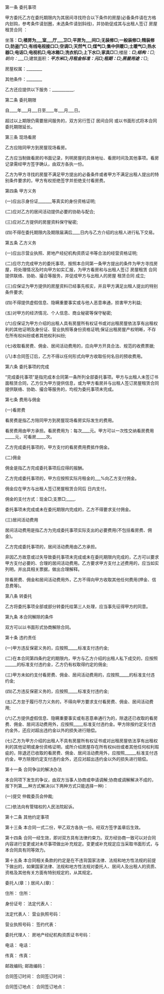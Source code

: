 
 


第一条 委托事项


甲方委托乙方在委托期限内为其居间寻找符合以下条件的房屋(必备条件请在方格内划钩，参考条件请划圈，未选条件请划斜线)，并协助促成其与出租人签订
房屋租赁合同
：


坐落：____□;楼房为___室___厅___卫□;平房为___间□;无装修□;一般装修□;精装修□;防盗门□;有线电视接口□;空调□;天然气 □;煤气□;集中供暖□;土暖气□;热水器□;电话□;电视机□;电冰箱□;洗衣机□;上下水□;家具□____□;楼层：___□;结构：____□;朝向：____□;建筑面积：_____平方米□;月租金标准：____元□;租期：____□;房屋用途：_____□;


房屋权属：________


其他条件：________


乙方还应提供以下服务：___________.


第二条 委托期限


自____年___月___日至____年___月___日。


超过以上期限仍需要居间服务的，双方另行签订
居间合同
或以书面形式将本合同委托期限延长。


第三条 现场看房


乙方应陪同甲方到房屋现场看房。


乙方应当制做看房的书面记录，列明房屋的具体地址、看房时间及其他事项。看房记录需经甲方签字确认，由双方各执一份。


乙方为甲方寻找的房屋不满足甲方提出的必备条件或者甲方不满足出租人提出的特别条件要求的，甲方有权拒绝签字并拒绝支付看房费。


第四条 甲方义务


(一)应出示身份证_______等真实的身份资格证明;


(二)应对乙方的居间活动提供必要的协助与配合;


(三)应对乙方提供的房屋资料保守秘密;


(四)不得在委托期限内及期限届满后____日内与乙方介绍的出租人进行私下交易。


第五条 乙方义务


(一)应出示营业执照、房地产经纪机构资质证书等合法的经营资格证明;


(二)应尽力完成甲方的委托事项，按照本合同第一条甲方提出的条件为甲方寻找房屋，将处理情况及时向甲方如实汇报，为甲方看房和与出租人签订
房屋租赁
合同提供联络、协助、撮合等服务，并促成甲方与出租人的房屋
租赁合同
成立;


(三)应保证为甲方提供的房屋资料已经事先核实，并且甲方满足出租人提出的特别条件要求;


(四)不得提供虚假信息、隐瞒重要事实或与他人恶意串通，损害甲方利益;


(五)对甲方的经济情况、个人信息、商业秘密等保守秘密;


(六)应保证为甲方介绍的出租人具有房屋所有权证书或对出租房屋依法享有出租权利的其他证明及身份证、营业执照等身份资格证明;保证出租房屋产权明晰，不存在所有权纠纷或者其他权利纠纷;


(七)收取看房费、佣金、居间活动费用的，应向甲方开具合法、规范的收费票据;


(八)本合同签订后，乙方不得以任何形式向甲方收取任何名目的预收费用。


第六条 委托事项的完成


“完成委托事项”是指完成本合同第一条所列全部委托事项。甲方与出租人未签订书面租赁合同，乙方仅为甲方提供信息，或为甲方看房并与出租人签订房屋租赁合同提供联络、协助、撮合等服务的，均视为委托事项未完成。


第七条 费用与佣金


(一)看房费


看房费是指乙方陪同甲方到房屋现场看房实际发生的费用。


看房费用由甲方承担。看房费用为：每次____元。甲方可以一次性交纳看房费用_____元，可看房_____次。


乙方完成委托事项的，甲方支付的看房费用费抵作佣金。


(二)佣金


佣金是指乙方完成委托事项后应得的报酬。


乙方完成委托事项的，甲方应按照实际月租金的___%向乙方支付佣金。


佣金应在甲方与出租人签订房屋租赁合同后 日内支付。


佣金的支付方式：现金□;支票□;____.


委托事项未完成或未在委托期限内完成的，乙方不得要求支付佣金。


(三)居间活动费用


居间活动费用是指乙方为完成委托事项实际支出的必要费用(不包括看房费、佣金)。


乙方完成委托事项的，居间活动费用由乙方承担。


非因乙方故意或过失导致委托事项未完成或未在委托期限内完成的，乙方可以要求甲方支付必要的、合理的居间活动费用。乙方要求甲方支付上述费用的，应当如实列明，并出具相关票据，做出合理解释。


除看房费、佣金和居间活动费用外，乙方不得向甲方收取其他任何费用(押金、信息费等)。


第八条 转委托


乙方将委托事项全部或部分转委托给第三人处理，应当事先征得甲方的同意。


第九条 本合同解除的条件


双方可以以书面形式协商解除合同。


第十条 违约责任


(一)甲方违反保密义务的，应按照_____标准支付违约金;


(二)在本合同第四条约定的期限内，甲方与乙方介绍的出租人私下成交的，应按照______的标准支付违约金，乙方仍有权取得约定的佣金;


(三)甲方未如约支付看房费、佣金、居间活动费用的，应按照_____的标准支付违约金;


(四)乙方违反保密义务的，应按照_____标准支付违约金;


(五)乙方怠于履行尽力义务的，不得向甲方要求支付看房费、佣金、居间活动费用;


(六)乙方提供虚假信息、隐瞒重要事实或有恶意串通行为的，除退还已收取的看房费、佣金、居间活动费用外，应按照_____标准支付违约金。甲方除按约定支付违约金外，还应对超出违约金以外的损失进行赔偿。


(七)乙方为甲方介绍的出租人不具有房屋所有权证书或对出租房屋依法享有出租权利的其他证明或身份资格证明，或所介绍房屋存在所有权纠纷或者其他任何权利瑕疵的，除退还已收取的看房费、佣金、居间活动费用外，应按照______标准支付违约金，甲方除按约定支付违约金外，还应对超出违约金以外的损失进行赔偿。


第十一条 合同争议的解决办法


本合同项下发生的争议，由双方当事人协商或申请调解;协商或调解解决不成的，按下列第___种方式解决(以下两种方式只能选择一种)：


(一)提交 仲裁委员会仲裁;


(二)依法向有管辖权的人民法院起诉。


第十二条 其他约定事项


第十三条 本合同一式二份，甲乙双方各执一份。经双方签字盖章后生效。


第十四条 合同一经生效，即对双方具有法律约束力。双方经协商一致可以对合同内容进行变更或对未尽事项做出补充规定。变更或补充规定应当采取书面形式，与本合同具有同等效力。


第十五条 本合同相关条款的约定是在不违背国家法律、法规和地方性法规的前提下做出的，如果国家法律、法规和地方性法规对委托人、居间人及出租人的资质、资格及其他有关方面有特别规定的，从其规定。


委托人(章：) 居间人(章)：


住所： 住所：


身份证号： 法定代表人：


法定代表人： 营业执照号码：


营业执照号码： 签约代表：


委托代理人： 房地产经纪机构资质证书号码：


电话： 电话：


传真： 传真：


邮政编码; 邮政编码：


合同签订时间： 合同签订时间：


合同签订地点： 合同签订地点：
 


 

 
 
 
 
 
  


  
 

  


  


  
 
 
 
 

